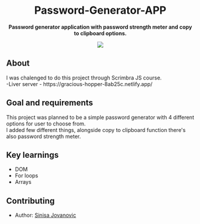 <h1 align="center">Password-Generator-APP</h1>
<p align="center"><strong>Password generator application with password strength meter and copy to clipboard options.</strong>
<div align="center"><img src="https://i.ibb.co/5GMvrbL/Fire-Shot-Capture-019-Password-Generator-gracious-hopper-8ab25c-netlify-app.png"></img></div>
<h2>About</h2>
I was chalenged to do this project through Scrimbra JS course.
</br>
-Liver server - https://gracious-hopper-8ab25c.netlify.app/
<h2>Goal and requirements</h2>

This project was planned to be a simple password generator with 4 different options for user to choose from.
</br>
I added few different things, alongside copy to clipboard function there's also password strength meter.

<h2>Key learnings</h2>

- DOM  
- For loops
- Arrays 


<h2>Contributing</h2>

- Author: <a href="#" target="_blank">Sinisa Jovanovic</a>
